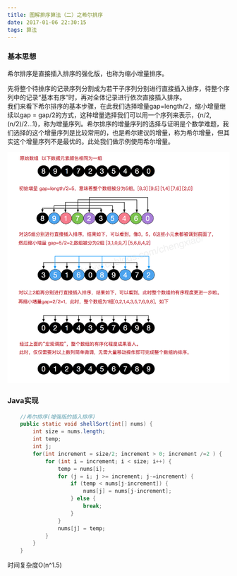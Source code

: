 ```yaml
---
title: 图解排序算法（二）之希尔排序 
date: 2017-01-06 22:30:15
tags: 算法
---
```


### 基本思想

希尔排序是直接插入排序的强化版，也称为缩小增量排序。

先将整个待排序的记录序列分割成为若干子序列分别进行直接插入排序，待整个序列中的记录“基本有序”时，再对全体记录进行依次直接插入排序。  
我们来看下希尔排序的基本步骤，在此我们选择增量gap=length/2，缩小增量继续以gap = gap/2的方式，这种增量选择我们可以用一个序列来表示，{n/2,(n/2)/2...1}，称为增量序列。希尔排序的增量序列的选择与证明是个数学难题，我们选择的这个增量序列是比较常用的，也是希尔建议的增量，称为希尔增量，但其实这个增量序列不是最优的。此处我们做示例使用希尔增量。

<!--more-->

<img src="/img/201701/shellSort.png" alt="shell sort png" style="width: 600px;">

### Java实现

```java
    //希尔排序(增强版的插入排序)
    public static void shellSort(int[] nums) {
        int size = nums.length;
        int temp;
        int j;
        for(int increment = size/2; increment > 0; increment /=2 ) {
            for (int i = increment; i < size; i++) {
                temp = nums[i];
                for (j = i; j >= increment; j-=increment) {
                    if (temp < nums[j-increment]) {
                        nums[j] = nums[j-increment];
                    } else {
                        break;
                    }
                }
                nums[j] = temp;
            }
        }
    }
```

时间复杂度O(n^1.5)






